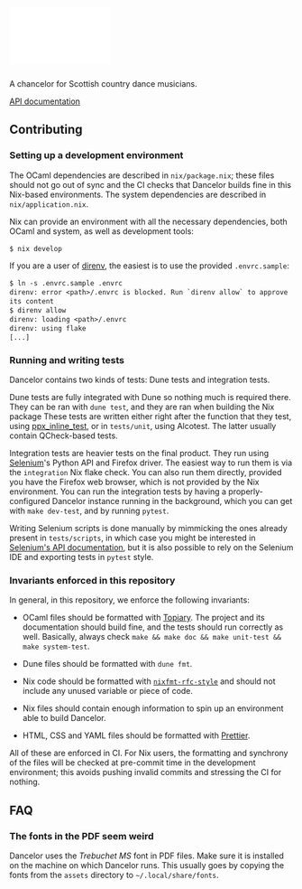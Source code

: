 # <img alt="Dancelor" src="src/static/logo.svg" height="100px">

A chancelor for Scottish country dance musicians.

[API documentation](https://paris-branch.github.io/dancelor/dancelor)

## Contributing

### Setting up a development environment

The OCaml dependencies are described in `nix/package.nix`; these files should
not go out of sync and the CI checks that Dancelor builds fine in this Nix-based
environments. The system dependencies are described in `nix/application.nix`.

Nix can provide an environment with all the necessary dependencies, both OCaml
and system, as well as development tools:

```console
$ nix develop
```

If you are a user of [direnv], the easiest is to use the provided
`.envrc.sample`:

```console
$ ln -s .envrc.sample .envrc
direnv: error <path>/.envrc is blocked. Run `direnv allow` to approve its content
$ direnv allow
direnv: loading <path>/.envrc
direnv: using flake
[...]
```

[direnv]: https://direnv.net/

### Running and writing tests

Dancelor contains two kinds of tests: Dune tests and integration tests.

Dune tests are fully integrated with Dune so nothing much is required there.
They can be ran with `dune test`, and they are ran when building the Nix package
These tests are written either right after the function that they test, using
[ppx_inline_test], or in `tests/unit`, using Alcotest. The latter usually
contain QCheck-based tests.

[ppx_inline_test]: https://github.com/janestreet/ppx_inline_test

Integration tests are heavier tests on the final product. They run using
[Selenium]'s Python API and Firefox driver. The easiest way to run them is via
the `integration` Nix flake check. You can also run them directly, provided you
have the Firefox web browser, which is not provided by the Nix environment. You
can run the integration tests by having a properly-configured Dancelor instance
running in the background, which you can get with `make dev-test`, and by
running `pytest`.

Writing Selenium scripts is done manually by mimmicking the ones already present
in `tests/scripts`, in which case you might be interested in [Selenium's API
documentation][selenium-api-doc], but it is also possible to rely on the
Selenium IDE and exporting tests in `pytest` style.

[selenium]: https://www.selenium.dev/
[selenium-api-doc]: https://www.selenium.dev/selenium/docs/api/py/py-modindex.html

### Invariants enforced in this repository

In general, in this repository, we enforce the following invariants:

- OCaml files should be formatted with [Topiary]. The project and its
  documentation should build fine, and the tests should run correctly as well.
  Basically, always check `make && make doc && make unit-test && make system-test`.

- Dune files should be formatted with `dune fmt`.

- Nix code should be formatted with [`nixfmt-rfc-style`] and should not include
  any unused variable or piece of code.

- Nix files should contain enough information to spin up an environment able to
  build Dancelor.

- HTML, CSS and YAML files should be formatted with [Prettier].

[`nixfmt-rfc-style`]: https://github.com/NixOS/nixfmt
[Prettier]: https://prettier.io/
[Topiary]: https://topiary.tweag.io/

All of these are enforced in CI. For Nix users, the formatting and synchrony of
the files will be checked at pre-commit time in the development environment;
this avoids pushing invalid commits and stressing the CI for nothing.

## FAQ

### The fonts in the PDF seem weird

Dancelor uses the _Trebuchet MS_ font in PDF files. Make sure it is installed on
the machine on which Dancelor runs. This usually goes by copying the fonts from
the `assets` directory to `~/.local/share/fonts`.
